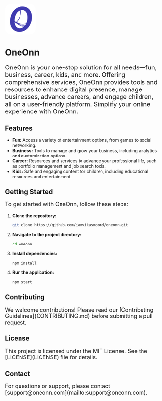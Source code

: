 <p align="left">
  <img src="Files/Github/OneOne Logo File/OneOnn logo transparent.png" alt="OneOnn Logo" style="width: 100px; height: auto; border-radius: 20px;"> </p>
  
# OneOnn 


<p style="font-size: 20px;">
OneOnn is your one-stop solution for all needs—fun, business, career, kids, and more. Offering comprehensive services, OneOnn provides tools and resources to enhance digital presence, manage businesses, advance careers, and engage children, all on a user-friendly platform. Simplify your online experience with OneOnn.
</p>

## Features

<p style="font-size: 18px;">
<ul>
  <li><strong>Fun:</strong> Access a variety of entertainment options, from games to social networking.</li>
  <li><strong>Business:</strong> Tools to manage and grow your business, including analytics and customization options.</li>
  <li><strong>Career:</strong> Resources and services to advance your professional life, such as portfolio management and job search tools.</li>
  <li><strong>Kids:</strong> Safe and engaging content for children, including educational resources and entertainment.</li>
</ul>
</p>


## Getting Started

<p style="font-size: 18px;">
To get started with OneOnn, follow these steps:
</p>

1. **Clone the repository:**
   ```bash
   git clone https://github.com/iamvikasmoond/oneonn.git

2. **Navigate to the project directory:**
   ```bash
   cd oneonn

3. **Install dependencies:**
   ```bash
   npm install

4. **Run the application:**
   ```bash
   npm start
   
## Contributing

<p style="font-size: 18px;">
We welcome contributions! Please read our [Contributing Guidelines](CONTRIBUTING.md) before submitting a pull request.
</p>

## License

<p style="font-size: 18px;">
This project is licensed under the MIT License. See the [LICENSE](LICENSE) file for details.
</p>

## Contact

<p style="font-size: 18px;">
For questions or support, please contact [support@oneonn.com](mailto:support@oneonn.com).
</p>
